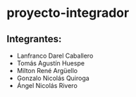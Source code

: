 # proyecto-integrador
## Integrantes: 
- Lanfranco Darel Caballero
- Tomás Agustín Huespe
- Milton René Argüello
- Gonzalo Nicolás Quiroga
- Ángel Nicolás Rivero